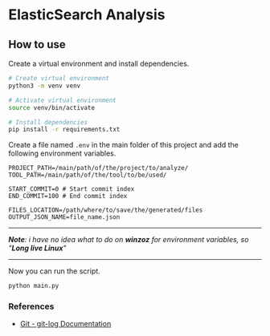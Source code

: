# ElasticSearch Analysis

<!-- TODO: Added project description -->

## How to use

Create a virtual environment and install dependencies.

```bash
# Create virtual environment
python3 -m venv venv

# Activate virtual environment
source venv/bin/activate

# Install dependencies
pip install -r requirements.txt
```

Create a file named `.env` in the main folder of this project and add the following environment variables.

```env
PROJECT_PATH=/main/path/of/the/project/to/analyze/
TOOL_PATH=/main/path/of/the/tool/to/be/used/

START_COMMIT=0 # Start commit index
END_COMMIT=100 # End commit index

FILES_LOCATION=/path/where/to/save/the/generated/files
OUTPUT_JSON_NAME=file_name.json
```

---

***Note**: i have no idea what to do on **winzoz** for environment variables, so "**Long live Linux**"*

---

Now you can run the script.

```bash
python main.py
```

### References

- [Git - git-log Documentation](https://git-scm.com/docs/pretty-formats)
